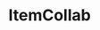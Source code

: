 # ItemCollab

<div id="sprites"></div>
<script>
try {
async function fetchImages(path = 'https://api.github.com/repos/MilesFarber/ItemCollab/contents/items') { try {
  const response = await fetch(path);
  const data = await response.json();
  const sprites = document.getElementById('sprites');
  for (const file of data) {
    if (file.type === 'file' && file.name.endsWith('.png')) {
      const img = new Image();
      img.onload = function() {
        console.log('Checking if image is 16x16');
        if (img.width === 16 && img.height === 16) {
          console.log(file.name + ' is 16x16');
          sprites.appendChild(img);
        } else {
          console.log(file.name + ' is not 16x16');
        }
      };
      img.src = file.download_url;
      img.alt = file.name;
    } else if (file.type === 'dir') {
      await fetchImages(file.url);
    }
  }
} catch (error) { console.error('Caught fetchImages error: ' + error.message); } }
window.onload = fetchImages;
} catch (error) {
  console.error('Caught error: ' + error.message);
}
</script>